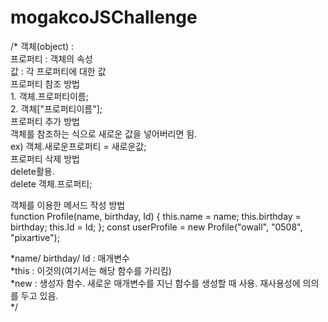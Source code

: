 # mogakcoJSChallenge
/*
객체(object) :<br>
  프로퍼티 : 객체의 속성<br>
  값 : 각 프로퍼티에 대한 값<br>
  프로퍼티 참조 방법<br>
    1. 객체.프로퍼티이름;<br>
    2. 객체["프로퍼티이름"];<br>
  프로퍼티 추가 방법<br>
    객체를 참조하는 식으로 새로운 값을 넣어버리면 됨.<br>
    ex) 객체.새로운프로퍼티 = 새로운값;<br>
  프로퍼티 삭제 방법<br>
    delete활용.<br>
    delete 객체.프로퍼티;<br>
  
  객체를 이용한 메서드 작성 방법<br>
  function Profile(name, birthday, Id) {
    this.name = name;
    this.birthday = birthday;
    this.Id = Id;
  };
  const userProfile = new Profile("owall", "0508", "pixartive");

  *name/ birthday/ Id : 매개변수<br>
  *this : 이것의(여기서는 해당 함수를 가리킴)<br>
  *new : 생성자 함수. 새로운 매개변수를 지닌 함수를 생성할 때 사용. 재사용성에 의의를 두고 있음.<br>
*/
